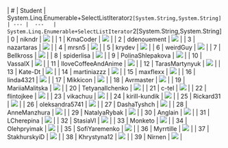 | #  |  Student   |  System.Linq.Enumerable+SelectListIterator`2[System.String,System.String]
| --- |  ---   |  System.Linq.Enumerable+SelectListIterator`2[System.String,System.String]
| 0 | nikndr |  ![](https://github.com/kmaooad/coding-19w4-nikndr/workflows/Grading/badge.svg) |
| 1 | KmaCoder |  ![](https://github.com/kmaooad/coding-19w4-KmaCoder/workflows/Grading/badge.svg) |
| 2 | ddenouement |  ![](https://github.com/kmaooad/coding-19w4-ddenouement/workflows/Grading/badge.svg) |
| 3 | nazartaras |  ![](https://github.com/kmaooad/coding-19w4-nazartaras/workflows/Grading/badge.svg) |
| 4 | mrsn5 |  ![](https://github.com/kmaooad/coding-19w4-mrsn5/workflows/Grading/badge.svg) |
| 5 | krydev |  ![](https://github.com/kmaooad/coding-19w4-krydev/workflows/Grading/badge.svg) |
| 6 | weirdGuy |  ![](https://github.com/kmaooad/coding-19w4-weirdGuy/workflows/Grading/badge.svg) |
| 7 | Bellkross |  ![](https://github.com/kmaooad/coding-19w4-Bellkross/workflows/Grading/badge.svg) |
| 8 | spiderlisa |  ![](https://github.com/kmaooad/coding-19w4-spiderlisa/workflows/Grading/badge.svg) |
| 9 | PolinaShlepakova |  ![](https://github.com/kmaooad/coding-19w4-PolinaShlepakova/workflows/Grading/badge.svg) |
| 10 | VassalX |  ![](https://github.com/kmaooad/coding-19w4-VassalX/workflows/Grading/badge.svg) |
| 11 | IloveCoffeeAndAnime |  ![](https://github.com/kmaooad/coding-19w04-IloveCoffeeAndAnime/workflows/Grading/badge.svg) |
| 12 | TarasMartynyuk |  ![](https://github.com/kmaooad/coding-19w04-TarasMartynyuk/workflows/Grading/badge.svg) |
| 13 | Kate-Dt |  ![](https://github.com/kmaooad/coding-19w04-Kate-Dt/workflows/Grading/badge.svg) |
| 14 | martiniazzz |  ![](https://github.com/kmaooad/coding-19w04-martiniazzz/workflows/Grading/badge.svg) |
| 15 | maxflexx |  ![](https://github.com/kmaooad/coding-19w04-maxflexx/workflows/Grading/badge.svg) |
| 16 | linda4321 |  ![](https://github.com/kmaooad/coding-19w04-linda4321/workflows/Grading/badge.svg) |
| 17 | Mikkicon |  ![](https://github.com/kmaooad/coding-19w04-Mikkicon/workflows/Grading/badge.svg) |
| 18 | Avrmaster |  ![](https://github.com/kmaooad/coding-19w04-Avrmaster/workflows/Grading/badge.svg) |
| 19 | MariiaMalitska |  ![](https://github.com/kmaooad/coding-19w04-MariiaMalitska/workflows/Grading/badge.svg) |
| 20 | TetyanaIlchenko |  ![](https://github.com/kmaooad/coding-19w04-TetyanaIlchenko/workflows/Grading/badge.svg) |
| 21 | c-tel |  ![](https://github.com/kmaooad/coding-19w04-c-tel/workflows/Grading/badge.svg) |
| 22 | flintojkee |  ![](https://github.com/kmaooad/coding-19w04-flintojkee/workflows/Grading/badge.svg) |
| 23 | vikachuu |  ![](https://github.com/kmaooad/coding-19w04-vikachuu/workflows/Grading/badge.svg) |
| 24 | kirill-kundik |  ![](https://github.com/kmaooad/coding-19w04-kirill-kundik/workflows/Grading/badge.svg) |
| 25 | Rickard31 |  ![](https://github.com/kmaooad/coding-19w04-Rickard31/workflows/Grading/badge.svg) |
| 26 | oleksandra5741 |  ![](https://github.com/kmaooad/coding-19w04-oleksandra5741/workflows/Grading/badge.svg) |
| 27 | DashaTyshch |  ![](https://github.com/kmaooad/coding-19w04-DashaTyshch/workflows/Grading/badge.svg) |
| 28 | AnneManzhura |  ![](https://github.com/kmaooad/coding-19w04-AnneManzhura/workflows/Grading/badge.svg) |
| 29 | NatalyaRybak |  ![](https://github.com/kmaooad/coding-19w04-NatalyaRybak/workflows/Grading/badge.svg) |
| 30 | Anglain |  ![](https://github.com/kmaooad/coding-19w04-Anglain/workflows/Grading/badge.svg) |
| 31 | LCherepina |  ![](https://github.com/kmaooad/coding-19w04-LCherepina/workflows/Grading/badge.svg) |
| 32 | StasiaVl |  ![](https://github.com/kmaooad/coding-19w04-StasiaVl/workflows/Grading/badge.svg) |
| 33 | Monketo |  ![](https://github.com/kmaooad/coding-19w04-Monketo/workflows/Grading/badge.svg) |
| 34 | Olehpryimak |  ![](https://github.com/kmaooad/coding-19w04-Olehpryimak/workflows/Grading/badge.svg) |
| 35 | SofiYaremenko |  ![](https://github.com/kmaooad/coding-19w04-SofiYaremenko/workflows/Grading/badge.svg) |
| 36 | Myrrtille |  ![](https://github.com/kmaooad/coding-19w04-Myrrtille/workflows/Grading/badge.svg) |
| 37 | StakhurskyiD |  ![](https://github.com/kmaooad/coding-19w04-StakhurskyiD/workflows/Grading/badge.svg) |
| 38 | Khrystyna12 |  ![](https://github.com/kmaooad/coding-19w04-Khrystyna12/workflows/Grading/badge.svg) |
| 39 | Nirnen |  ![](https://github.com/kmaooad/coding-19w04-Nirnen/workflows/Grading/badge.svg) |
